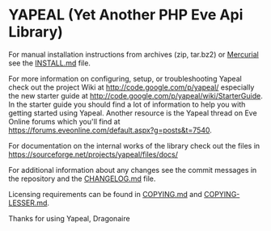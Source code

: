 # YAPEAL (Yet Another PHP Eve Api Library) #

For manual installation instructions from archives (zip, tar.bz2) or
[Mercurial][1] see the [INSTALL.md][2] file.

For more information on configuring, setup, or troubleshooting Yapeal check out
the project Wiki at <http://code.google.com/p/yapeal/> especially the new
starter guide at <http://code.google.com/p/yapeal/wiki/StarterGuide>. In the
starter guide you should find a lot of information to help you with getting
started using Yapeal. Another resource is the Yapeal thread on Eve Online forums
which you'll find at
<https://forums.eveonline.com/default.aspx?g=posts&t=7540>.

For documentation on the internal works of the library check out the files in
<https://sourceforge.net/projects/yapeal/files/docs/>

For additional information about any changes see the commit messages in the
repository and the [CHANGELOG.md][3] file.

Licensing requirements can be found in [COPYING.md][4] and
[COPYING-LESSER.md][5].

Thanks for using Yapeal, Dragonaire

[1]: http://mercurial.selenic.com/ "Mercurial"
[2]: http://sourceforge.net/projects/yapeal/files/INSTALL.md/download "INSTALL.md"
[3]: http://sourceforge.net/projects/yapeal/files/CHANGELOG.md/download "CHANGELOG.md"
[4]: http://sourceforge.net/projects/yapeal/files/COPYING.md/download "COPY.md"
[5]: http://sourceforge.net/projects/yapeal/files/COPYING-LESSER.md/download "COPY-LESSER.md"
